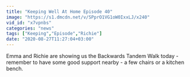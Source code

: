 ```yaml
---
title: "Keeping Well At Home Episode 40"
image: "https://s1.dmcdn.net/v/SPprO1VG1oW0IxxLJ/x240"
vid_id: "x7vpnbs"
categories: "news"
tags: ["Keeping","Episode","Richie"]
date: "2020-08-27T11:27:04+03:00"
---
```

Emma and Richie are showing us the Backwards Tandem Walk today - remember to have some good support nearby - a few chairs or a kitchen bench.
